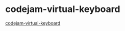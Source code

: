 # codejam-virtual-keyboard
[codejam-virtual-keyboard](https://gitmaxx.github.io/codejam-virtual-keyboard/)